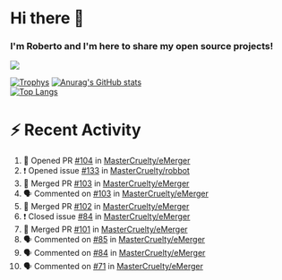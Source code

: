# Hi there 👋
### I'm Roberto and I'm here to share my open source projects!

<img src="https://komarev.com/ghpvc/?username=mastercruelty&label=Profile views&color=0e75b6"><br>

[![Trophys](https://github-profile-trophy.vercel.app/?username=mastercruelty)](https://github.com/ryo-ma/github-profile-trophy)
[![Anurag's GitHub stats](https://github-readme-stats.vercel.app/api?username=mastercruelty&show_icons=true&theme=tokyonight)](https://github.com/anuraghazra/github-readme-stats)<br>
[![Top Langs](https://github-readme-stats.vercel.app/api/top-langs/?username=mastercruelty&langs_count=10&hide=jupyter%20notebook&exclude_repo=Alarm-project&langs_count=6&layout=compact&theme=tokyonight)](https://github.com/anuraghazra/github-readme-stats)

# :zap: Recent Activity
<!--START_SECTION:activity-->
1. 💪 Opened PR [#104](https://github.com/MasterCruelty/eMerger/pull/104) in [MasterCruelty/eMerger](https://github.com/MasterCruelty/eMerger)
2. ❗️ Opened issue [#133](https://github.com/MasterCruelty/robbot/issues/133) in [MasterCruelty/robbot](https://github.com/MasterCruelty/robbot)
3. 🎉 Merged PR [#103](https://github.com/MasterCruelty/eMerger/pull/103) in [MasterCruelty/eMerger](https://github.com/MasterCruelty/eMerger)
4. 🗣 Commented on [#103](https://github.com/MasterCruelty/eMerger/issues/103) in [MasterCruelty/eMerger](https://github.com/MasterCruelty/eMerger)
5. 🎉 Merged PR [#102](https://github.com/MasterCruelty/eMerger/pull/102) in [MasterCruelty/eMerger](https://github.com/MasterCruelty/eMerger)
6. ❗️ Closed issue [#84](https://github.com/MasterCruelty/eMerger/issues/84) in [MasterCruelty/eMerger](https://github.com/MasterCruelty/eMerger)
7. 🎉 Merged PR [#101](https://github.com/MasterCruelty/eMerger/pull/101) in [MasterCruelty/eMerger](https://github.com/MasterCruelty/eMerger)
8. 🗣 Commented on [#85](https://github.com/MasterCruelty/eMerger/issues/85) in [MasterCruelty/eMerger](https://github.com/MasterCruelty/eMerger)
9. 🗣 Commented on [#84](https://github.com/MasterCruelty/eMerger/issues/84) in [MasterCruelty/eMerger](https://github.com/MasterCruelty/eMerger)
10. 🗣 Commented on [#71](https://github.com/MasterCruelty/eMerger/issues/71) in [MasterCruelty/eMerger](https://github.com/MasterCruelty/eMerger)
<!--END_SECTION:activity-->

